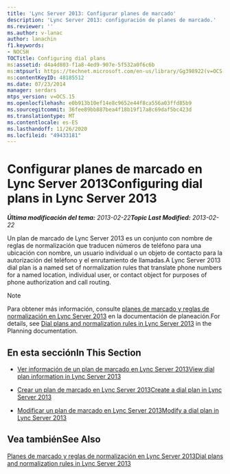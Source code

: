```yaml
---
title: 'Lync Server 2013: Configurar planes de marcado'
description: 'Lync Server 2013: configuración de planes de marcado.'
ms.reviewer: ''
ms.author: v-lanac
author: lanachin
f1.keywords:
- NOCSH
TOCTitle: Configuring dial plans
ms:assetid: d4a4d803-f1a8-4ed9-907e-5f532a0f6c6b
ms:mtpsurl: https://technet.microsoft.com/en-us/library/Gg398922(v=OCS.15)
ms:contentKeyID: 48185512
ms.date: 07/23/2014
manager: serdars
mtps_version: v=OCS.15
ms.openlocfilehash: e0b913b10ef14e8c9652e44f8ca556a03ffd85b9
ms.sourcegitcommit: 36fee89bb887bea4f18b19f17a8c69daf5bc423d
ms.translationtype: MT
ms.contentlocale: es-ES
ms.lasthandoff: 11/26/2020
ms.locfileid: "49433181"
---
```

# <a name="configuring-dial-plans-in-lync-server-2013"></a><span data-ttu-id="6400b-103">Configurar planes de marcado en Lync Server 2013</span><span class="sxs-lookup"><span data-stu-id="6400b-103">Configuring dial plans in Lync Server 2013</span></span>

<div data-xmlns="http://www.w3.org/1999/xhtml">

<div class="topic" data-xmlns="http://www.w3.org/1999/xhtml" data-msxsl="urn:schemas-microsoft-com:xslt" data-cs="https://msdn.microsoft.com/">

<div data-asp="https://msdn2.microsoft.com/asp">



</div>

<div id="mainSection">

<div id="mainBody"><span data-ttu-id="6400b-104">

<span> </span></span><span class="sxs-lookup"><span data-stu-id="6400b-104">

<span> </span></span></span>

<span data-ttu-id="6400b-105">_**Última modificación del tema:** 2013-02-22_</span><span class="sxs-lookup"><span data-stu-id="6400b-105">_**Topic Last Modified:** 2013-02-22_</span></span>

<span data-ttu-id="6400b-106">Un plan de marcado de Lync Server 2013 es un conjunto con nombre de reglas de normalización que traducen números de teléfono para una ubicación con nombre, un usuario individual o un objeto de contacto para la autorización del teléfono y el enrutamiento de llamadas.</span><span class="sxs-lookup"><span data-stu-id="6400b-106">A Lync Server 2013 dial plan is a named set of normalization rules that translate phone numbers for a named location, individual user, or contact object for purposes of phone authorization and call routing.</span></span>

<div>


> [!NOTE]  
> <span data-ttu-id="6400b-107">Para obtener más información, consulte <A href="lync-server-2013-dial-plans-and-normalization-rules.md">planes de marcado y reglas de normalización en Lync Server 2013</A> en la documentación de planeación.</span><span class="sxs-lookup"><span data-stu-id="6400b-107">For details, see <A href="lync-server-2013-dial-plans-and-normalization-rules.md">Dial plans and normalization rules in Lync Server 2013</A> in the Planning documentation.</span></span>



</div>

<div>

## <a name="in-this-section"></a><span data-ttu-id="6400b-108">En esta sección</span><span class="sxs-lookup"><span data-stu-id="6400b-108">In This Section</span></span>

  - [<span data-ttu-id="6400b-109">Ver información de un plan de marcado en Lync Server 2013</span><span class="sxs-lookup"><span data-stu-id="6400b-109">View dial plan information in Lync Server 2013</span></span>](lync-server-2013-view-dial-plan-information.md)

  - [<span data-ttu-id="6400b-110">Crear un plan de marcado en Lync Server 2013</span><span class="sxs-lookup"><span data-stu-id="6400b-110">Create a dial plan in Lync Server 2013</span></span>](lync-server-2013-create-a-dial-plan.md)

  - [<span data-ttu-id="6400b-111">Modificar un plan de marcado en Lync Server 2013</span><span class="sxs-lookup"><span data-stu-id="6400b-111">Modify a dial plan in Lync Server 2013</span></span>](lync-server-2013-modify-a-dial-plan.md)

</div>

<div>

## <a name="see-also"></a><span data-ttu-id="6400b-112">Vea también</span><span class="sxs-lookup"><span data-stu-id="6400b-112">See Also</span></span>


[<span data-ttu-id="6400b-113">Planes de marcado y reglas de normalización en Lync Server 2013</span><span class="sxs-lookup"><span data-stu-id="6400b-113">Dial plans and normalization rules in Lync Server 2013</span></span>](lync-server-2013-dial-plans-and-normalization-rules.md)  
  

<span data-ttu-id="6400b-114"></div>

</div>

<span> </span>

</div>

</div>

</span><span class="sxs-lookup"><span data-stu-id="6400b-114"></div>

</div>

<span> </span>

</div>

</div>

</span></span></div>

